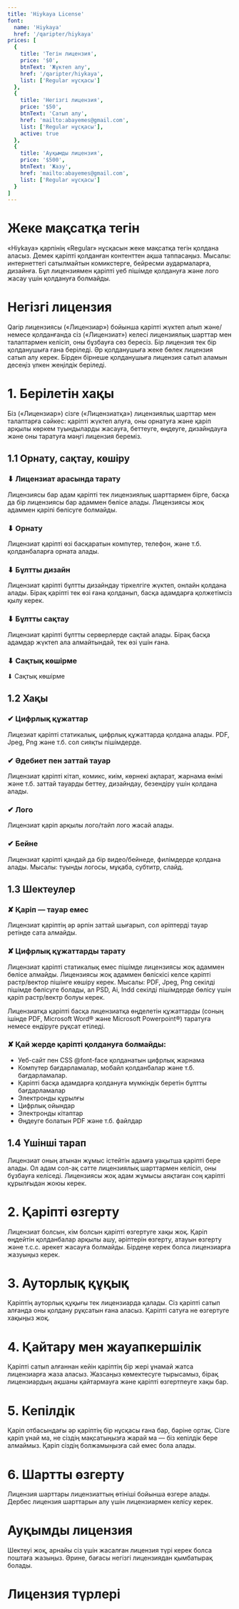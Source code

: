 ```yaml
---
title: 'Hiykaya License'
font:
  name: 'Hiykaya'
  href: '/qaripter/hiykaya'
prices: [
  {
    title: 'Тегін лицензия',
    price: '$0',
    btnText: 'Жүктеп алу',
    href: '/qaripter/hiykaya',
    list: ['Regular нұсқасы']
  },
  {
    title: 'Негізгі лицензия',
    price: '$50',
    btnText: 'Сатып алу',
    href: 'mailto:abayemes@gmail.com',
    list: ['Regular нұсқасы'],
    active: true
  },
  {
    title: 'Ауқымды лицензия',
    price: '$500',
    btnText: 'Жазу',
    href: 'mailto:abayemes@gmail.com',
    list: ['Regular нұсқасы']
  }
]
---
```


# Жеке мақсатқа тегін
«Hiykaya» қарпінің «Regular» нұсқасын жеке мақсатқа тегін қолдана аласыз. Демек қаріпті қолданған контенттен ақша таппасаңыз. Мысалы: интернеттегі сатылмайтын комикстерге, бейресми аудармаларға, дизайнға. Бұл лицензиямен қаріпті уеб пішімде қолдануға және лого жасау үшін қолдануға болмайды.

# Негізгі лицензия
Qarip лицензиясы («Лицензиар») бойынша қаріпті жүктеп алып және/немесе қолданғанда сіз («Лицензиат») келесі лицензиялық шарттар мен талаптармен келісіп, оны бұзбауға сөз бересіз. Бір лицензия тек бір қолданушыға ғана беріледі. Әр қолданушыға жеке бөлек лицензия сатып алу керек. Бірден бірнеше қолданушыға лицензия сатып аламын десеңіз үлкен жеңілдік беріледі.

# 1. Берілетін хақы
Біз («Лицензиар») сізге («Лицензиатқа») лицензиялық шарттар мен талаптарға сәйкес: қаріпті жүктеп алуға, оны орнатуға және қаріп арқылы көркем туындыларды жасауға, беттеуге, өңдеуге, дизайндауға және оны таратуға мәңгі лицензия береміз.

## 1.1 Орнату, сақтау, көшіру
### ⬇ Лицензиат арасында тарату
Лицензиясы бар адам қаріпті тек лицензиялық шарттармен бірге, басқа да бір лицензиясы бар адаммен бөлісе алады. Лицензиясы жоқ адаммен қаріпі бөлісуге болмайды.

### ⬇ Орнату
Лицензиат қаріпті өзі басқаратын компүтер, телефон, және т.б. қолданбаларға орната алады.

### ⬇ Бұлтты дизайн
Лицензиат қаріпті бұлтты дизайндау тіркелгіге жүктеп, онлайн қолдана алады. Бірақ қаріпті тек өзі ғана қолданып, басқа адамдарға қолжетімсіз қылу керек.

### ⬇ Бұлтты сақтау
Лицензиат қаріпті бұлтты серверлерде сақтай алады. Бірақ басқа адамдар жүктеп ала алмайтындай, тек өзі үшін ғана.

### ⬇ Сақтық көшірме
⬇ Сақтық көшірме

## 1.2 Хақы
### ✔ Цифрлық құжаттар
Лицезиат қаріпті статикалық, цифрлық құжаттарда қолдана алады. PDF, Jpeg, Png және т.б. сол сияқты пішімдерде.

### ✔ Әдебиет пен заттай тауар
Лицензиат қаріпті кітап, комикс, киім, көрнекі ақпарат, жарнама өнімі және т.б. заттай тауарды беттеу, дизайндау, безендіру үшін қолдана алады.

### ✔ Лого
Лицензиат қаріп арқылы лого/тайп лого жасай алады.

### ✔ Бейне
Лицензиат қаріпті қандай да бір видео/бейнеде, филімдерде қолдана алады. Мысалы: туынды логосы, мұқаба, субтитр, слайд.

## 1.3 Шектеулер
### ✘ Қаріп — тауар емес
Лицензиат қаріптің әр әрпін заттай шығарып, сол әріптерді тауар ретінде сата алмайды.

### ✘ Цифрлық құжаттарды тарату
Лицензиат қаріпті статикалық емес пішімде лицензиясы жоқ адаммен бөлісе алмайды. Лицензиясы жоқ адаммен бөліскісі келсе қаріпті растр/вектор пішінге көшіру керек. Мысалы: PDF, Jpeg, Png секілді пішімде бөлісуге болады, ал PSD, Ai, Indd секілді пішімдерде бөлісу үшін қаріп растр/вектр болуы керек.

Лицензиатқа қаріпті басқа лицензиатқа өңделетін құжаттарды (соның ішінде PDF, Microsoft Word® және Microsoft Powerpoint®) таратуға немесе ендіруге рұқсат етіледі.

### ✘ Қай жерде қаріпті қолдануға болмайды:
- Уеб-сайт пен CSS @font-face қолданатын цифрлық жарнама
- Компүтер бағдарламалар, мобайл қолданбалар және т.б. бағдарламалар.
- Қаріпті басқа адамдарға қолдануға мүмкіндік беретін бұлтты бағдарламалар
- Электронды құрылғы
- Цифрлық ойындар
- Электронды кітаптар
- Өңдеуге болатын PDF және т.б. файлдар

## 1.4 Үшінші тарап
Лицензиат оның атынан жұмыс істейтін адамға уақытша қаріпті бере алады. Ол адам сол-ақ сәтте лицензиялық шарттармен келісіп, оны бұзбауға келіседі. Лицензиясы жоқ адам жұмысы аяқтаған соң қаріпті құрылғыдан жоюы керек.

# 2. Қаріпті өзгерту
Лицензиат болсын, кім болсын қаріпті өзгертуге хақы жоқ. Қаріп өңдейтін қолданбалар арқылы ашу, әріптерін өзгерту, атауын өзгерту және т.с.с. әрекет жасауға болмайды. Бірдеңе керек болса лицензиарға жазуыңыз керек.

# 3. Ауторлық құқық
Қаріптің ауторлық құқығы тек лицензиарда қалады. Сіз қаріпті сатып алғанда оны қолдану рұқсатын ғана аласыз. Қаріпті сатуға не өзгертуге хақыңыз жоқ.

# 4. Қайтару мен жауапкершілік
Қаріпті сатып алғаннан кейін қаріптің бір жері ұнамай жатса лицензиарға жаза аласыз. Жазсаңыз көмектесуге тырысамыз, бірақ лицензиардың ақшаны қайтармауға және қаріпті өзгертпеуге хақы бар.

# 5. Кепілдік
Қаріп отбасындағы әр қаріптің бір нұсқасы ғана бар, бәріне ортақ. Сізге қаріп ұнай ма, не сіздің мақсатыңызға жарай ма — біз кепілдік бере алмаймыз. Қаріп сіздің болжамыңызға сай емес бола алады.

# 6. Шартты өзгерту
Лицензия шарттары лицензиаттың өтініші бойынша өзгере алады. Дербес лицензия шарттарын алу үшін лицензиармен келісу керек.

# Ауқымды лицензия
Шектеуі жоқ, арнайы сіз үшін жасалған лицензия түрі керек болса поштаға жазыңыз. Әрине, бағасы негізгі лицензиядан қымбатырақ болады.

# Лицензия түрлері
